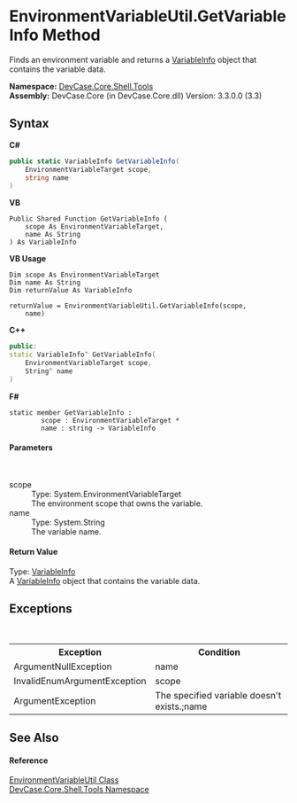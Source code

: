 # EnvironmentVariableUtil.GetVariableInfo Method 
 

Finds an environment variable and returns a <a href="T_DevCase_Core_Shell_VariableInfo">VariableInfo</a> object that contains the variable data.

**Namespace:**&nbsp;<a href="N_DevCase_Core_Shell_Tools">DevCase.Core.Shell.Tools</a><br />**Assembly:**&nbsp;DevCase.Core (in DevCase.Core.dll) Version: 3.3.0.0 (3.3)

## Syntax

**C#**<br />
``` C#
public static VariableInfo GetVariableInfo(
	EnvironmentVariableTarget scope,
	string name
)
```

**VB**<br />
``` VB
Public Shared Function GetVariableInfo ( 
	scope As EnvironmentVariableTarget,
	name As String
) As VariableInfo
```

**VB Usage**<br />
``` VB Usage
Dim scope As EnvironmentVariableTarget
Dim name As String
Dim returnValue As VariableInfo

returnValue = EnvironmentVariableUtil.GetVariableInfo(scope, 
	name)
```

**C++**<br />
``` C++
public:
static VariableInfo^ GetVariableInfo(
	EnvironmentVariableTarget scope, 
	String^ name
)
```

**F#**<br />
``` F#
static member GetVariableInfo : 
        scope : EnvironmentVariableTarget * 
        name : string -> VariableInfo 

```


#### Parameters
&nbsp;<dl><dt>scope</dt><dd>Type: System.EnvironmentVariableTarget<br />The environment scope that owns the variable.</dd><dt>name</dt><dd>Type: System.String<br />The variable name.</dd></dl>

#### Return Value
Type: <a href="T_DevCase_Core_Shell_VariableInfo">VariableInfo</a><br />A <a href="T_DevCase_Core_Shell_VariableInfo">VariableInfo</a> object that contains the variable data.

## Exceptions
&nbsp;<table><tr><th>Exception</th><th>Condition</th></tr><tr><td>ArgumentNullException</td><td>name</td></tr><tr><td>InvalidEnumArgumentException</td><td>scope</td></tr><tr><td>ArgumentException</td><td>The specified variable doesn't exists.;name</td></tr></table>

## See Also


#### Reference
<a href="T_DevCase_Core_Shell_Tools_EnvironmentVariableUtil">EnvironmentVariableUtil Class</a><br /><a href="N_DevCase_Core_Shell_Tools">DevCase.Core.Shell.Tools Namespace</a><br />